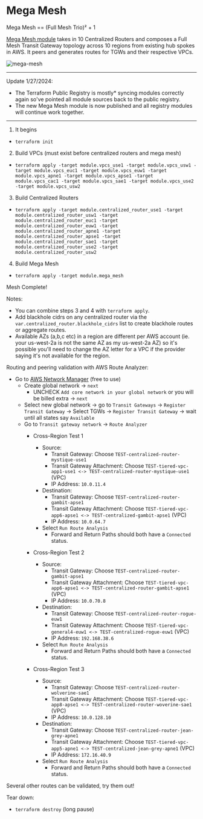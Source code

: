 # Mega Mesh
Mega Mesh == (Full Mesh Trio)² + 1

[Mega Mesh module](https://github.com/JudeQuintana/terraform-aws-mega-mesh) takes in 10 Centralized Routers and composes a Full Mesh Transit Gateway topology across 10 regions from existing hub spokes in AWS. It peers and generates routes for TGWs and their respective VPCs.

![mega-mesh](https://jq1-io.s3.amazonaws.com/mega-mesh/ten-full-mesh-tgw.png)

---
Update 1/27/2024:
 - The Terraform Public Registry is mostly* syncing modules correctly again
   so've pointed all module sources back to the public registry.
 - The new Mega Mesh module is now published and all registry modules will continue work together.

---

1. It begins
  - `terraform init`

2. Build VPCs (must exist before centralized routers and mega mesh)
  - `terraform apply -target module.vpcs_use1 -target module.vpcs_usw1 -target module.vpcs_euc1 -target module.vpcs_euw1 -target module.vpcs_apne1 -target module.vpcs_apse1 -target module.vpcs_cac1 -target module.vpcs_sae1 -target module.vpcs_use2 -target module.vpcs_usw2`

3. Build Centralized Routers
  - `terraform apply -target module.centralized_router_use1 -target module.centralized_router_usw1 -target module.centralized_router_euc1 -target module.centralized_router_euw1 -target module.centralized_router_apne1 -target module.centralized_router_apse1 -target module.centralized_router_sae1 -target module.centralized_router_use2 -target module.centralized_router_usw2`

4. Build Mega Mesh
  - `terraform apply -target module.mega_mesh`

Mesh Complete!

Notes:
  - You can combine steps 3 and 4 with `terraform apply`.
  - Add blackhole cidrs on any centralized router via the
    `var.centralized_router.blackhole_cidrs` list to create blackhole routes or aggregate routes.
  - Available AZs (a,b,c etc) in a region are different per AWS account (ie. your us-west-2a is not the same AZ as my us-west-2a AZ)
    so it's possible you'll need to change the AZ letter for a VPC if the provider saying it's not available for the region.

Routing and peering validation with AWS Route Analyzer:
- Go to [AWS Network Manager](https://us-west-2.console.aws.amazon.com/networkmanager/home?region=us-east-1#/networks) (free to use)
  - Create global network -> `next`
    - UNCHECK `Add core network in your global network` or you will be billed extra -> `next`
  - Select new global network -> go to `Transit Gateways` -> `Register
    Transit Gateway` -> Select TGWs -> `Register Transit Gateway` -> wait until all states say `Available`
  - Go to `Transit gateway network` -> `Route Analyzer`
    - Cross-Region Test 1
      - Source:
        - Transit Gateway: Choose `TEST-centralized-router-mystique-use1`
        - Transit Gateway Attachment: Choose `TEST-tiered-vpc-app1-use1 <-> TEST-centralized-router-mystique-use1` (VPC)
        - IP Address: `10.0.11.4`
      - Destination:
        - Transit Gateway: Choose `TEST-centralized-router-gambit-apse1`
        - Transit Gateway Attachment: Choose `TEST-tiered-vpc-app6-apse1 <-> TEST-centralized-gambit-apse1` (VPC)
        - IP Address: `10.0.64.7`
      - Select `Run Route Analysis`
        - Forward and Return Paths should both have a `Connected` status.

    - Cross-Region Test 2
      - Source:
        - Transit Gateway: Choose `TEST-centralized-router-gambit-apse1`
        - Transit Gateway Attachment: Choose `TEST-tiered-vpc-app6-apse1 <-> TEST-centralized-router-gambit-apse1` (VPC)
        - IP Address: `10.0.70.8`
      - Destination:
        - Transit Gateway: Choose `TEST-centralized-router-rogue-euw1`
        - Transit Gateway Attachment: Choose `TEST-tiered-vpc-general4-euw1 <-> TEST-centralized-rogue-euw1` (VPC)
        - IP Address: `192.168.38.6`
      - Select `Run Route Analysis`
        - Forward and Return Paths should both have a `Connected` status.

    - Cross-Region Test 3
      - Source:
        - Transit Gateway: Choose `TEST-centralized-router-wolverine-sae1`
        - Transit Gateway Attachment: Choose `TEST-tiered-vpc-app8-apse1 <-> TEST-centralized-router-woverine-sae1` (VPC)
        - IP Address: `10.0.128.10`
      - Destination:
        - Transit Gateway: Choose `TEST-centralized-router-jean-grey-apne1`
        - Transit Gateway Attachment: Choose `TEST-tiered-vpc-app5-apne1 <-> TEST-centralized-jean-grey-apne1` (VPC)
        - IP Address: `172.16.40.9`
      - Select `Run Route Analysis`
        - Forward and Return Paths should both have a `Connected` status.

Several other routes can be validated, try them out!

Tear down:
 - `terraform destroy` (long pause)
